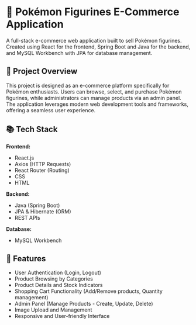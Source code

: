 # 🛒 Pokémon Figurines E-Commerce Application

A full-stack e-commerce web application built to sell Pokémon figurines. Created using React for the frontend, Spring Boot and Java for the backend, and MySQL Workbench with JPA for database management.

## 🚀 Project Overview

This project is designed as an e-commerce platform specifically for Pokémon enthusiasts. Users can browse, select, and purchase Pokémon figurines, while administrators can manage products via an admin panel. The application leverages modern web development tools and frameworks, offering a seamless user experience.

## 📚 Tech Stack

**Frontend:**  
- React.js  
- Axios (HTTP Requests)  
- React Router (Routing)  
- CSS
- HTML

**Backend:**  
- Java (Spring Boot)  
- JPA & Hibernate (ORM)  
- REST APIs  

**Database:**  
- MySQL Workbench  

## 🌟 Features

- User Authentication (Login, Logout)  
- Product Browsing by Categories  
- Product Details and Stock Indicators  
- Shopping Cart Functionality (Add/Remove products, Quantity management)  
- Admin Panel (Manage Products - Create, Update, Delete)  
- Image Upload and Management  
- Responsive and User-friendly Interface  

